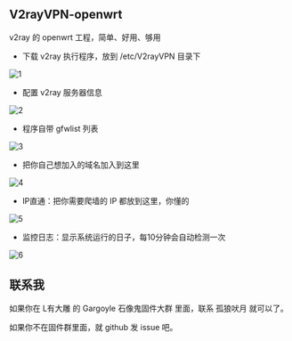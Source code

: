 V2rayVPN-openwrt
---

v2ray 的 openwrt 工程，简单、好用、够用 

- 下载 v2ray 执行程序，放到 /etc/V2rayVPN 目录下

![1](https://github.com/qiang-yu/V2rayVPN-openwrt/blob/master/misc/1.jpg)

- 配置 v2ray 服务器信息

![2](https://github.com/qiang-yu/V2rayVPN-openwrt/blob/master/misc/2.jpg)

- 程序自带 gfwlist 列表 

![3](https://github.com/qiang-yu/V2rayVPN-openwrt/blob/master/misc/3.jpg)

- 把你自己想加入的域名加入到这里

![4](https://github.com/qiang-yu/V2rayVPN-openwrt/blob/master/misc/4.jpg)

- IP直通：把你需要爬墙的 IP 都放到这里，你懂的 

![5](https://github.com/qiang-yu/V2rayVPN-openwrt/blob/master/misc/5.jpg)

- 监控日志：显示系统运行的日子，每10分钟会自动检测一次

![6](https://github.com/qiang-yu/V2rayVPN-openwrt/blob/master/misc/6.jpg)


联系我  
---

如果你在 L有大雕 的 Gargoyle 石像鬼固件大群 里面，联系 孤狼吠月 就可以了。


如果你不在固件群里面，就 github 发 issue 吧。

